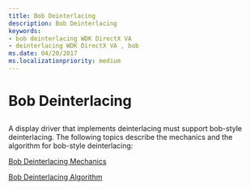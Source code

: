 ```yaml
---
title: Bob Deinterlacing
description: Bob Deinterlacing
keywords:
- bob deinterlacing WDK DirectX VA
- deinterlacing WDK DirectX VA , bob
ms.date: 04/20/2017
ms.localizationpriority: medium
---
```


# Bob Deinterlacing


## <span id="ddk_bob_deinterlacing_gg"></span><span id="DDK_BOB_DEINTERLACING_GG"></span>


A display driver that implements deinterlacing must support bob-style deinterlacing. The following topics describe the mechanics and the algorithm for bob-style deinterlacing:

[Bob Deinterlacing Mechanics](bob-deinterlacing-mechanics.md)

[Bob Deinterlacing Algorithm](bob-deinterlacing-algorithm.md)

 

 





